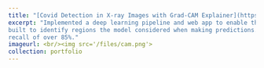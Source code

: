 ```yaml
---
title: "[Covid Detection in X-ray Images with Grad-CAM Explainer](https://github.com/Marshall-mk/Covid-Classifier-and-Grad-cam)"
excerpt: "Implemented a deep learning pipeline and web app to enable the detection of Covid using X-ray image data, an explainer was
built to identify regions the model considered when making predictions. The model built achieved a validation precision and
recall of over 85%." 
imageurl: <br/><img src='/files/cam.png'>
collection: portfolio
---
```

